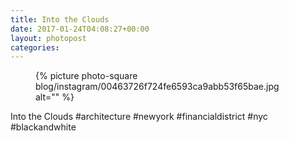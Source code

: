 ```yaml
---
title: Into the Clouds
date: 2017-01-24T04:08:27+00:00
layout: photopost
categories:
---
```


<figure class="photo photo--square">
  {% picture photo-square blog/instagram/00463726f724fe6593ca9abb53f65bae.jpg alt="" %}
</figure>

Into the Clouds
#architecture #newyork #financialdistrict #nyc #blackandwhite
